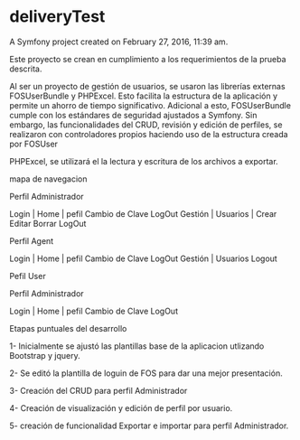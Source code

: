 deliveryTest
============

A Symfony project created on February 27, 2016, 11:39 am.

Este proyecto se crean en cumplimiento a los requerimientos de la prueba descrita.

Al ser un proyecto de gestión de usuarios, se usaron las librerías
externas FOSUserBundle y PHPExcel. Esto facilita la estructura de la aplicación 
y permite un ahorro de tiempo significativo. Adicional a esto, FOSUserBundle
cumple con los estándares de seguridad ajustados a Symfony. Sin embargo, las 
funcionalidades del CRUD, revisión y edición de perfiles, se realizaron con
controladores propios haciendo uso de la estructura creada por FOSUser

PHPExcel, se utilizará el la lectura y escritura de los archivos a exportar.

mapa de navegacion

Perfil Administrador

Login
    |
    Home
        |
        pefil
        Cambio de Clave
        LogOut
        Gestión
            |
            Usuarios
                |
                Crear
                Editar
                Borrar
            LogOut

Perfil Agent

Login
    |
    Home
        |
        pefil
        Cambio de Clave
        LogOut
        Gestión
            |
            Usuarios
        Logout

Pefil User

Perfil Administrador

Login
    |
    Home
        |
        pefil
        Cambio de Clave
        LogOut
        
                
Etapas puntuales del desarrollo    

1- Inicialmente se ajustó las plantillas base de la aplicacion utlizando Bootstrap
y jquery.

2- Se editó la plantilla de loguin de FOS para dar una mejor presentación.

3- Creación del CRUD para perfil Administrador

4- Creación de visualización y edición de perfil por usuario.

5- creación de funcionalidad Exportar e importar para perfil Administrador. 
